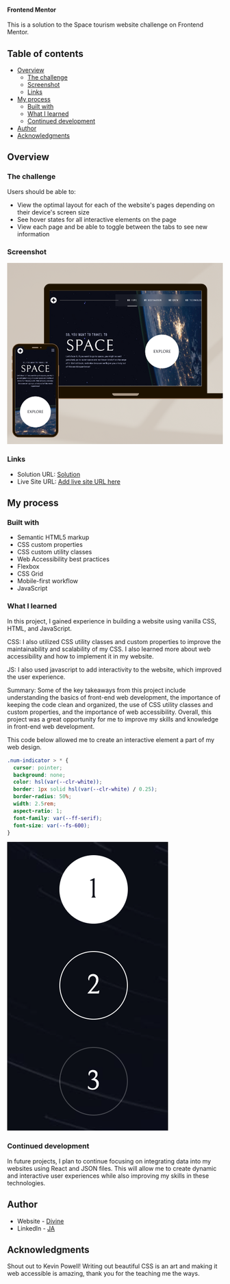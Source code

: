 #### Frontend Mentor
This is a solution to the Space tourism website challenge on Frontend Mentor.

## Table of contents

- [Overview](#overview)
  - [The challenge](#the-challenge)
  - [Screenshot](#screenshot)
  - [Links](#links)
- [My process](#my-process)
  - [Built with](#built-with)
  - [What I learned](#what-i-learned)
  - [Continued development](#continued-development)
- [Author](#author)
- [Acknowledgments](#acknowledgments)

## Overview

### The challenge

Users should be able to:

- View the optimal layout for each of the website's pages depending on their device's screen size
- See hover states for all interactive elements on the page
- View each page and be able to toggle between the tabs to see new information

### Screenshot

![](./assets/demo.png)

### Links

- Solution URL: [Solution](https://github.com/earthlydev/Space-Tourism-Website/)
- Live Site URL: [Add live site URL here](https://your-live-site-url.com)

## My process

### Built with

- Semantic HTML5 markup
- CSS custom properties
- CSS custom utility classes
- Web Accessibility best practices
- Flexbox
- CSS Grid
- Mobile-first workflow
- JavaScript

### What I learned

In this project, I gained experience in building a website using vanilla CSS, HTML, and JavaScript.

CSS: I also utilized CSS utility classes and custom properties to improve the maintainability and scalability of my CSS. I also learned more about web accessibility and how to implement it in my website.

JS: I also used javascript to add interactivity to the website, which improved the user experience.

Summary: Some of the key takeaways from this project include understanding the basics of front-end web development, the importance of keeping the code clean and organized, the use of CSS utility classes and custom properties, and the importance of web accessibility. Overall, this project was a great opportunity for me to improve my skills and knowledge in front-end web development.

This code below allowed me to create an interactive element a part of my web design.

```css
.num-indicator > * {
  cursor: pointer;
  background: none;
  color: hsl(var(--clr-white));
  border: 1px solid hsl(var(--clr-white) / 0.25);
  border-radius: 50%;
  width: 2.5rem;
  aspect-ratio: 1;
  font-family: var(--ff-serif);
  font-size: var(--fs-600);
}
```

![](./assets/interactive-tabs.png)

### Continued development

In future projects, I plan to continue focusing on integrating data into my websites using React and JSON files. This will allow me to create dynamic and interactive user experiences while also improving my skills in these technologies.

## Author

- Website - [Divine](https://earthlydev.netlify.app/)
- LinkedIn - [JA](https://www.linkedin.com/in/earthlydev/)

## Acknowledgments

Shout out to Kevin Powell! 
Writing out beautiful CSS is an art and making it web accessible is amazing, thank you for the teaching me the ways.
